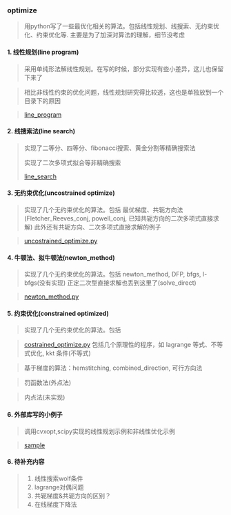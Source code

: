 ### optimize
>  用python写了一些最优化相关的算法。包括线性规划、线搜索、无约束优化、约束优化等. 主要是为了加深对算法的理解，细节没考虑

#### 1. 线性规划(line program)
>    采用单纯形法解线性规划。在写的时候，部分实现有些小差异，这儿也保留下来了

>    相比非线性约束的优化问题，线性规划研究得比较透，这也是单独放到一个目录下的原因

>    [line_program](line_program)

#### 2. 线搜索法(line search)
>    实现了二等分、四等分、fibonacci搜索、黄金分割等精确搜索法
>
>    实现了二次多项式拟合等非精确搜索
>
>    [line_search](line_search)

#### 3. 无约束优化(uncostrained optimize)
>    实现了几个无约束优化的算法。包括 最优梯度、共轭方向法(Fletcher_Reeves_conj, powell_conj, 已知共轭方向的二次多项式直接求解)
     此外还有共轭方向、二次多项式直接求解的例子

>    [uncostrained_optimize.py](uncostrained_optimize.py)

#### 4. 牛顿法、拟牛顿法(newton_method)
>    实现了几个无约束优化的算法。包括 newton_method, DFP, bfgs, l-bfgs(没有实现)
>    正定二次型直接求解也丢到这里了(solve_direct)

>    [newton_method.py](newton_method.py)

#### 5. 约束优化(constrained optimized)
>    实现了几个无约束优化的算法。包括

>    [costrained_optimize.py](costrained_optimize.py)
>    包括几个原理性的程序，如 lagrange 等式、不等式优化, kkt 条件(不等式)

>    基于梯度的算法：hemstitching, combined_direction,  可行方向法

>    罚函数法(外点法)

>    内点法(未实现)
    

#### 6. 外部库写的小例子
>    调用cvxopt,scipy实现的线性规划示例和非线性优化示例

>    [sample](sample)

####  6. 待补充内容
>    1. 线性搜索wolf条件
>    2. lagrange对偶问题
>    3. 共轭梯度&共轭方向的区别？
>    4. 在线梯度下降法

